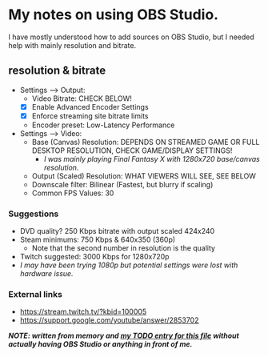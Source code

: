 # My notes on using OBS Studio.

I have mostly understood how to add sources on OBS Studio, but I needed
help with mainly resolution and bitrate.

## resolution & bitrate

* Settings --> Output:
  * Video Bitrate: CHECK BELOW!
  * [x] Enable Advanced Encoder Settings
  * [x] Enforce streaming site bitrate limits
  * Encoder preset: Low-Latency Performance
* Settings --> Video: 
  * Base (Canvas) Resolution: DEPENDS ON STREAMED GAME OR FULL DESKTOP RESOLUTION, CHECK GAME/DISPLAY SETTINGS!
    * *I was mainly playing Final Fantasy X with 1280x720 base/canvas resolution.*
  * Output (Scaled) Resolution: WHAT VIEWERS WILL SEE, SEE BELOW
  * Downscale filter: Bilinear (Fastest, but blurry if scaling)
  * Common FPS Values: 30

### Suggestions

* DVD quality? 250 Kbps bitrate with output scaled 424x240
* Steam minimums: 750 Kbps & 640x350 (360p)
  * Note that the second number in resolution is the quality
* Twitch suggested: 3000 Kbps for 1280x720p
* *I may have been trying 1080p but potential settings were lost with hardware issue.*
 
### External links

* https://stream.twitch.tv/?kbid=100005
* https://support.google.com/youtube/answer/2853702

***NOTE: written from memory and [my TODO entry for this file](https://gitea.blesmrt.net/mikaela/gist/issues/6)
   without actually having OBS Studio or anything in front of me.***
